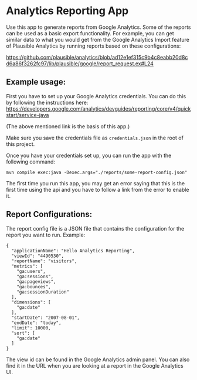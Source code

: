 Analytics Reporting App
======================

Use this app to generate reports from Google Analytics.  Some of the reports
can be used as a basic export functionality.  For example, you can get similar 
data to what you would get from the Google Analytics Import feature of Plausible Analytics
by running reports based on these configurations:

https://github.com/plausible/analytics/blob/ad12e1ef315c9b4c8eabb20d8cd6a86f3262fc97/lib/plausible/google/report_request.ex#L24

Example usage:
---

First you have to set up your Google Analytics credentials.  You can do this by following the 
instructions here: https://developers.google.com/analytics/devguides/reporting/core/v4/quickstart/service-java

(The above mentioned link is the basis of this app.)

Make sure you save the credentials file as `credentials.json` in the root of this project.

Once you have your credentials set up, you can run the app with the following command:

```
mvn compile exec:java -Dexec.args="./reports/some-report-config.json"
```

The first time you run this app, you may get an error saying that this is the first time using the api and you have to follow
a link from the error to enable it.

Report Configurations:
---
The report config file is a JSON file that contains the configuration for the report you want to run.
Example:

```
{
  "applicationName": "Hello Analytics Reporting",
  "viewId": "4490530",
  "reportName": "visitors",
  "metrics": [
    "ga:users",
    "ga:sessions",
    "ga:pageviews",
    "ga:bounces",
    "ga:sessionDuration"
  ],
  "dimensions": [
    "ga:date"
  ],
  "startDate": "2007-08-01",
  "endDate": "today",
  "limit": 10000,
  "sort": [
    "ga:date"
  ]
}
```

The view id can be found in the Google Analytics admin panel.  You can also find it in the URL
when you are looking at a report in the Google Analytics UI.
